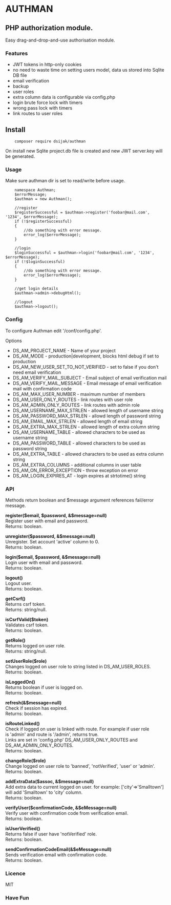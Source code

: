 # AUTHMAN

## PHP authorization module.

Easy drag-and-drop-and-use authorisation module.

### Features
* JWT tokens in http-only cookies
* no need to waste time on setting users model, data us stored into Sqlite DB file
* email verification
* backup
* user roles
* extra column data is configurable via config.php
* login brute force lock with timers
* wrong pass lock with timers
* link routes to user roles

## Install

        composer require dsijak/authman

On install new Sqlite project.db file is created and new JWT server.key 
will be generated.


### Usage
Make sure authman dir is set to read/write before usage.


        namespace Authman;
        $errorMessage;        
        $authman = new Authman();
        
        //register
        $registerSuccessful = $authman->register('foobar@mail.com', '1234', $errorMessage);
        if (!$registerSuccessful)
        {
            //do something with error message.
            error_log($errorMessage);
        }
        
        //login
        $loginSuccessful = $authman->login('foobar@mail.com', '1234', $errorMessage);
        if (!$loginSuccessful)
        {
            //do something with error message.
            error_log($errorMessage);
        }
        
        //get login details
        $authman->admin->debugHtml();

        //logout
        $authman->logout(); 


### Config

To configure Authman edit '/conf/config.php'.

Options

* DS_AM_PROJECT_NAME - Name of your project
* DS_AM_MODE - production|development, blocks html debug if set to production
* DS_AM_NEW_USER_SET_TO_NOT_VERIFIED - set to false if you don't need email verification
* DS_AM_VERIFY_MAIL_SUBJECT - Email subject of email verification mail
* DS_AM_VERIFY_MAIL_MESSAGE - Email message of email verification mail with confirmation code
* DS_AM_MAX_USER_NUMBER - maximum number of members
* DS_AM_USER_ONLY_ROUTES - link routes with user role
* DS_AM_ADMIN_ONLY_ROUTES - link routes with admin role
* DS_AM_USERNAME_MAX_STRLEN - allowed length of username string
* DS_AM_PASSWORD_MAX_STRLEN - allowd length of password string
* DS_AM_EMAIL_MAX_STRLEN - allowed length of email string
* DS_AM_EXTRA_MAX_STRLEN - allowed length of extra column string
* DS_AM_USERNAME_TABLE - allowed characters to be used as username string
* DS_AM_PASSWORD_TABLE - allowed characters to be used as password string
* DS_AM_EXTRA_TABLE - allowed characters to be used as extra column string
* DS_AM_EXTRA_COLUMNS - additional columns in user table 
* DS_AM_ON_ERROR_EXCEPTION - throw exception on error
* DS_AM_LOGIN_EXPIRES_AT - login expires at strtotime() string


### API

Methods return boolean and $message argument references fail/error message.

**register($email, $password, &$message=null)**    
Register user with email and password.   
Returns: boolean.   

**unregister($password, &$message=null)**   
Unregister. Set account 'active' column to 0.    
Returns: boolean.   
 
**login($email, $password, &$message=null)**    
Login user with email and password.    
Returns: boolean.   

**logout()**    
Logout user.   
Returns: boolean. 

**getCsrf()**  
Returns csrf token.    
Returns: string/null. 


**isCsrfValid($token)**  
Validates csrf token.    
Returns: boolean.   

**getRole()**   
Returns logged on user role.   
Returns: string/null.   

**setUserRole($role)**   
Changes logged on user role to string listed in DS_AM_USER_ROLES.    
Returns: boolean.  

**isLoggedOn()**   
Returns boolean if user is logged on.   
Returns: boolean.  

**refresh(&$message=null)**    
Check if session has expired.   
Returns: boolean.  
 
**isRouteLinked()**   
Check if logged on user is linked with route. For example if user role     
is 'admin' and route is '/admin', returns true.    
Links are set in 'config.php' DS_AM_USER_ONLY_ROUTES and DS_AM_ADMIN_ONLY_ROUTES.   
Returns: boolean.   

**changeRole($role)**    
Change logged on user role to 'banned', 'notVerified', 'user' or 'admin'.   
Returns: boolean.     


**addExtraData($assoc, &$message=null)**    
Add extra data to current logged on user. for example: ['city'=>'Smalltown'] will add 'Smalltown' to 'city' column.   
Returns: boolean.    

**verifyUser($confirmationCode, &$eMessage=null)**   
Verify user with confirmation code from verification email.    
Returns: boolean.   
 
**isUserVerified()**    
Returns false if user have 'notVerified' role.    
Returns: boolean.   
 
**sendConfirmationCodeEmail(&$eMessage=null)**       
Sends verification email with confirmation code.    
Returns: boolean.   
 



### Licence
MIT


### Have Fun
